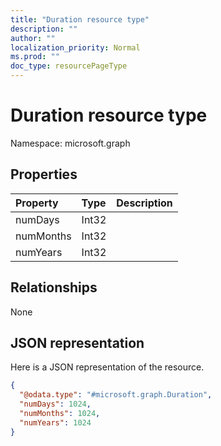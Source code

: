 ```yaml
---
title: "Duration resource type"
description: ""
author: ""
localization_priority: Normal
ms.prod: ""
doc_type: resourcePageType
---
```


# Duration resource type


Namespace: microsoft.graph



## Properties
|Property|Type|Description|
|:---|:---|:---|
|numDays|Int32||
|numMonths|Int32||
|numYears|Int32||

## Relationships
None

## JSON representation
Here is a JSON representation of the resource.
<!-- {
  "blockType": "resource",
  "@odata.type": "microsoft.graph.Duration"
}
-->
``` json
{
  "@odata.type": "#microsoft.graph.Duration",
  "numDays": 1024,
  "numMonths": 1024,
  "numYears": 1024
}
```

